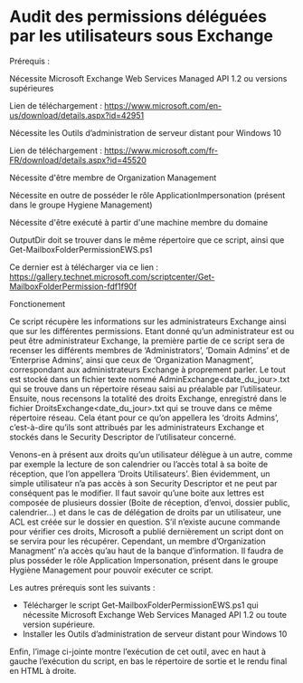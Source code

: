 # Audit des permissions déléguées par les utilisateurs sous Exchange

Prérequis :

Nécessite Microsoft Exchange Web Services Managed API 1.2 ou versions supérieures

Lien de téléchargement : https://www.microsoft.com/en-us/download/details.aspx?id=42951


Nécessite les Outils d’administration de serveur distant pour Windows 10

Lien de téléchargement : https://www.microsoft.com/fr-FR/download/details.aspx?id=45520


Nécessite d'être membre de Organization Management

Nécessite en outre de posséder le rôle ApplicationImpersonation (présent dans le groupe Hygiene Management)

Nécessite d'être exécuté à partir d'une machine membre du domaine

OutputDir doit se trouver dans le même répertoire que ce script, ainsi que Get-MailboxFolderPermissionEWS.ps1

Ce dernier est à télécharger via ce lien : https://gallery.technet.microsoft.com/scriptcenter/Get-MailboxFolderPermission-fdf1f90f



Fonctionement



Ce script récupère les informations sur les administrateurs Exchange ainsi que sur les différentes permissions. Etant donné qu’un administrateur est ou peut être administrateur Exchange, la première partie de ce script sera de recenser les différents membres de ‘Administrators’, ‘Domain Admins’ et de ‘Enterprise Admins’, ainsi que ceux de ‘Organization Managment’, correspondant aux administrateurs Exchange à proprement parler. Le tout est stocké dans un fichier texte nommé AdminExchange<date_du_jour>.txt qui se trouve dans un répertoire réseau saisi au préalable par l’utilisateur. Ensuite, nous recensons la totalité des droits Exchange, enregistré dans le fichier DroitsExchange<date_du_jour>.txt qui se trouve dans ce même répertoire réseau. Cela étant pour ce qu’on appellera les ‘droits Admins’, c’est-à-dire qu’ils sont attribués par les administrateurs Exchange et stockés dans le Security Descriptor de l’utilisateur concerné.


Venons-en à présent aux droits qu’un utilisateur délègue à un autre, comme par exemple la lecture de son calendrier ou l’accès total à sa boite de réception, que l’on appellera ‘Droits Utilisateurs’. Bien évidemment, un simple utilisateur n’a pas accès à son Security Descriptor et ne peut par conséquent pas le modifier. Il faut savoir qu’une boite aux lettres est composée de plusieurs dossier (Boite de réception, d’envoi, dossier public, calendrier...) et dans le cas de délégation de droits par un utilisateur, une ACL est créée sur le dossier en question. S’il n’existe aucune commande pour vérifier ces droits, Microsoft a publié dernièrement un script dont on se servira pour les récupérer. Cependant, un membre d’Organization Managment’ n’a accès qu’au haut de la banque d’information. Il faudra de plus posséder le rôle Application Impersonation, présent dans le groupe Hygiène Management pour pouvoir exécuter ce script.


Les autres prérequis sont les suivants : 

- Télécharger le script Get-MailboxFolderPermissionEWS.ps1 qui nécessite Microsoft Exchange Web Services Managed API 1.2 ou toute version supérieure.
-	Installer les Outils d’administration de serveur distant pour Windows 10


Enfin, l’image ci-jointe montre l’exécution de cet outil, avec en haut à gauche l’exécution du script, en bas le répertoire de sortie et le rendu final en HTML à droite.

